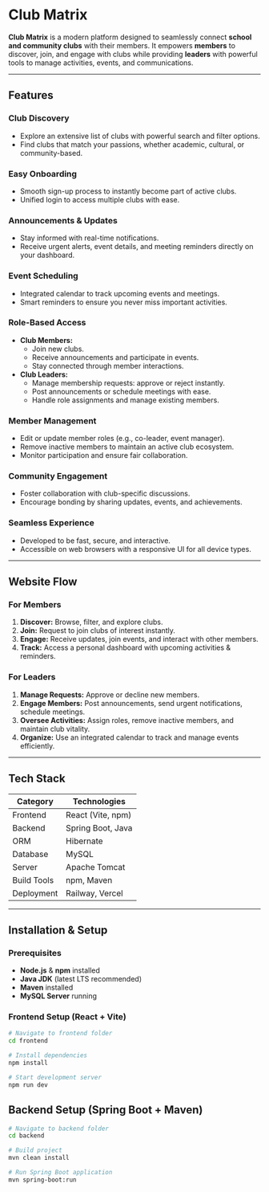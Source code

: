 #  Club Matrix

**Club Matrix** is a modern platform designed to seamlessly connect **school and community clubs** with their members. It empowers **members** to discover, join, and engage with clubs while providing **leaders** with powerful tools to manage activities, events, and communications.

***

##  Features

###  Club Discovery
- Explore an extensive list of clubs with powerful search and filter options.
- Find clubs that match your passions, whether academic, cultural, or community-based.

### Easy Onboarding
- Smooth sign-up process to instantly become part of active clubs.
- Unified login to access multiple clubs with ease.

###  Announcements & Updates
- Stay informed with real-time notifications.
- Receive urgent alerts, event details, and meeting reminders directly on your dashboard.

###  Event Scheduling
- Integrated calendar to track upcoming events and meetings.
- Smart reminders to ensure you never miss important activities.

###  Role-Based Access
- **Club Members:**
  - Join new clubs.
  - Receive announcements and participate in events.
  - Stay connected through member interactions.
- **Club Leaders:**
  - Manage membership requests: approve or reject instantly.
  - Post announcements or schedule meetings with ease.
  - Handle role assignments and manage existing members.

###  Member Management
- Edit or update member roles (e.g., co-leader, event manager).
- Remove inactive members to maintain an active club ecosystem.
- Monitor participation and ensure fair collaboration.

###  Community Engagement
- Foster collaboration with club-specific discussions.
- Encourage bonding by sharing updates, events, and achievements.

###  Seamless Experience
- Developed to be fast, secure, and interactive.
- Accessible on web browsers with a responsive UI for all device types.

***

##  Website Flow

### For Members
1. **Discover:** Browse, filter, and explore clubs.
2. **Join:** Request to join clubs of interest instantly.
3. **Engage:** Receive updates, join events, and interact with other members.
4. **Track:** Access a personal dashboard with upcoming activities & reminders.

### For Leaders
1. **Manage Requests:** Approve or decline new members.
2. **Engage Members:** Post announcements, send urgent notifications, schedule meetings.
3. **Oversee Activities:** Assign roles, remove inactive members, and maintain club vitality.
4. **Organize:** Use an integrated calendar to track and manage events efficiently.

***

## Tech Stack

| Category   | Technologies          |
|------------|----------------------|
| Frontend   | React (Vite, npm)    |
| Backend    | Spring Boot, Java    |
| ORM        | Hibernate            |
| Database   | MySQL                |
| Server     | Apache Tomcat        |
| Build Tools| npm, Maven           |
| Deployment | Railway, Vercel      |

***

##  Installation & Setup

### Prerequisites
- **Node.js** & **npm** installed
- **Java JDK** (latest LTS recommended)
- **Maven** installed
- **MySQL Server** running

### Frontend Setup (React + Vite)
```bash
# Navigate to frontend folder
cd frontend

# Install dependencies
npm install

# Start development server
npm run dev
```

## Backend Setup (Spring Boot + Maven)

```bash
# Navigate to backend folder
cd backend

# Build project
mvn clean install

# Run Spring Boot application
mvn spring-boot:run
```
